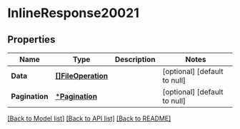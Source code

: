 # InlineResponse20021

## Properties
Name | Type | Description | Notes
------------ | ------------- | ------------- | -------------
**Data** | [**[]FileOperation**](FileOperation.md) |  | [optional] [default to null]
**Pagination** | [***Pagination**](Pagination.md) |  | [optional] [default to null]

[[Back to Model list]](../README.md#documentation-for-models) [[Back to API list]](../README.md#documentation-for-api-endpoints) [[Back to README]](../README.md)


